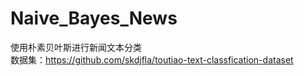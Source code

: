 # Naive_Bayes_News
使用朴素贝叶斯进行新闻文本分类<br>
数据集：https://github.com/skdjfla/toutiao-text-classfication-dataset
